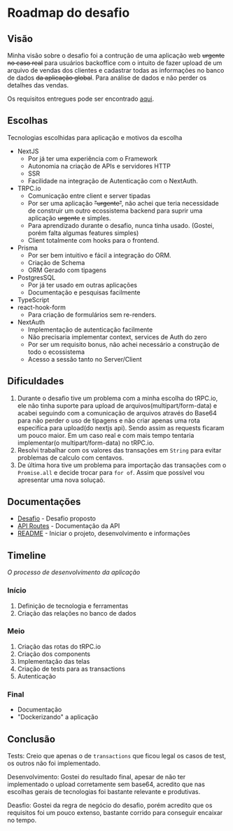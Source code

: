 # Roadmap do desafio

## Visão

Minha visão sobre o desafio foi a contrução de uma aplicação web ~~urgente no caso real~~ para usuários backoffice com o intuito de fazer upload de um arquivo de vendas dos clientes e cadastrar todas as informações no banco de dados ~~da aplicação global~~. Para análise de dados e não perder os detalhes das vendas.

Os requisitos entregues pode ser encontrado [aqui](./CHALLENGE.md#requisitos-funcionais).

## Escolhas

Tecnologias escolhidas para aplicação e motivos da escolha

- NextJS
  - Por já ter uma experiência com o Framework
  - Autonomia na criação de APIs e servidores HTTP
  - SSR
  - Facilidade na integração de Autenticação com o NextAuth.
- TRPC.io
  - Comunicação entre client e server tipadas
  - Por ser uma aplicação ~~"urgente"~~, não achei que teria necessidade de construir um outro ecossistema backend para suprir uma aplicação ~~urgente~~ e simples.
  - Para aprendizado durante o desafio, nunca tinha usado. (Gostei, porém falta algumas features simples)
  - Client totalmente com hooks para o frontend.
- Prisma
  - Por ser bem intuitivo e fácil a integração do ORM.
  - Criação de Schema
  - ORM Gerado com tipagens
- PostgresSQL
  - Por já ter usado em outras aplicações
  - Documentação e pesquisas facilmente
- TypeScript
- react-hook-form
  - Para criação de formulários sem re-renders.
- NextAuth
  - Implementação de autenticação facilmente
  - Não precisaria implementar context, services de Auth do zero
  - Por ser um requisito bonus, não achei necessário a construção de todo o ecossistema
  - Acesso a sessão tanto no Server/Client

## Dificuldades

1. Durante o desafio tive um problema com a minha escolha do tRPC.io, ele não tinha suporte para upload de arquivos(multipart/form-data) e acabei seguindo com a comunicação de arquivos através do Base64 para não perder o uso de tipagens e não criar apenas uma rota especifíca para upload(do nextjs api). Sendo assim as requests ficaram um pouco maior. Em um caso real e com mais tempo tentaria implementar(o multipart/form-data) no tRPC.io.
2. Resolvi trabalhar com os valores das transações em `String` para evitar problemas de calculo com centavos.
3. De última hora tive um problema para importação das transações com o `Promise.all` e decide trocar para `for of`. Assim que possível vou apresentar uma nova soluçaõ.

## Documentações

- [Desafio](./CHALLENGE.md) - Desafio proposto
- [API Routes](./API.md) - Documentação da API
- [README](../README.md) - Iniciar o projeto, desenvolvimento e informações

## Timeline

_O processo de desenvolvimento da aplicação_

### Início

1. Definição de tecnologia e ferramentas
2. Criação das relações no banco de dados

### Meio

1. Criação das rotas do tRPC.io
2. Criação dos components
3. Implementação das telas
4. Criação de tests para as transactions
5. Autenticação

### Final

- Documentação
- "Dockerizando" a aplicação

## Conclusão

Tests: Creio que apenas o de `transactions` que ficou legal os casos de test, os outros não foi implementado.

Desenvolvimento: Gostei do resultado final, apesar de não ter implementado o upload corretamente sem base64, acredito que nas escolhas gerais de tecnologias foi bastante relevante e produtivas.

Deasfio: Gostei da regra de negócio do desafio, porém acredito que os requisitos foi um pouco extenso, bastante corrido para conseguir encaixar no tempo.
